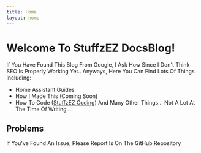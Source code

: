 ```yaml
---
title: Home
layout: home
---
```


# Welcome To StuffzEZ DocsBlog!
If You Have Found This Blog From Google, I Ask How Since I Don't Think SEO Is Properly Working Yet.. Anyways, Here You Can Find Lots Of Things Including:
- Home Assistant Guides
- How I Made This (Coming Soon)
- How To Code ([StuffzEZ Coding]("https://stuffzez.github.io/Coding?ref=docsblog&page=index&link=page"))
And Many Other Things... Not A Lot At The Time Of Writing...

## Problems
If You've Found An Issue, Please Report Is On The GitHub Repository